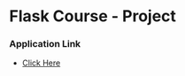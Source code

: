 # Flask Course - Project

### Application Link
- [Click Here](https://flask-course-ml-project.onrender.com/)
